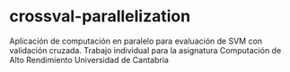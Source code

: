 # crossval-parallelization
Aplicación de computación en paralelo para evaluación de SVM con validación cruzada.
Trabajo individual para la asignatura Computación de Alto Rendimiento
Universidad de Cantabria
